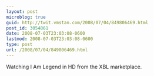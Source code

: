 ```yaml
---
layout: post
microblog: true
guid: http://twit.vmstan.com/2008/07/04/849806469.html
post_id: 3054861
date: 2008-07-03T23:03:08-0600
lastmod: 2008-07-03T23:03:08-0600
type: post
url: /2008/07/04/849806469.html
---
```

Watching I Am Legend in HD from the XBL marketplace.
